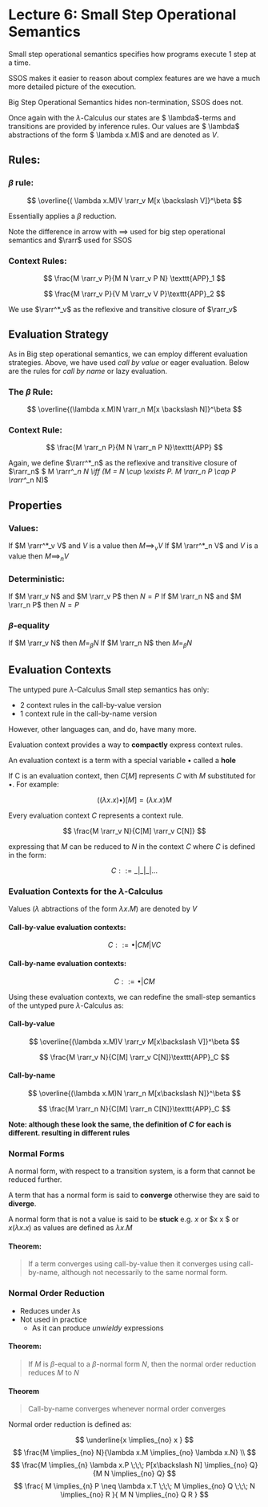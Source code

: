 # Lecture 6: Small Step Operational Semantics


Small step operational semantics specifies how programs execute 1 step at a time.

SSOS makes it easier to reason about complex features are we have a much more detailed picture of the execution.

Big Step Operational Semantics hides non-termination, SSOS does not. 

Once again with the $\lambda$-Calculus our states are $ \lambda$-terms and transitions are provided by inference rules. Our values are $ \lambda$ abstractions of the form $ \lambda x.M)$ and are denoted as $V$.

## Rules:

### $\beta$ rule:

$$
\overline{( \lambda x.M)V \rarr_v M[x \backslash V]}^\beta
$$

Essentially applies a $\beta$ reduction.

Note the difference in arrow with $\implies$ used for big step operational semantics and $\rarr$ used for SSOS

### Context Rules:

$$
\frac{M \rarr_v P}{M N \rarr_v P N} \texttt{APP}_1
$$

$$
\frac{M \rarr_v P}{V M \rarr_v V P}\texttt{APP}_2
$$

We use $\rarr^*_v$ as the reflexive and transitive closure of $\rarr_v$

## Evaluation Strategy

As in Big step operational semantics, we can employ different evaluation strategies. Above, we have used _call by value_ or eager evaluation. Below are the rules for _call by name_ or lazy evaluation.

### The $\beta$ Rule:

$$
\overline{(\lambda x.M)N \rarr_n M[x \backslash N]}^\beta
$$

### Context Rule:

$$
\frac{M \rarr_n P}{M N \rarr_n P N}\texttt{APP}
$$

Again, we define $\rarr^*_n$ as the reflexive and transitive closure of $\rarr_n$ 
$ M \rarr^*_n N \iff (M = N \cup \exists P. M \rarr_n P \cap P \rarr^*_n N)$

## Properties

### Values:

If $M \rarr^*_v V$ and $V$ is a value then $M \implies_v V$
If $M \rarr^*_n V$ and $V$ is a value then $M \implies_n V$

### Deterministic:

If $M \rarr_v N$ and $M \rarr_v P$ then $N = P$
If $M \rarr_n N$ and $M \rarr_n P$ then $N = P$

### $\beta$-equality

If $M \rarr_v N$ then $M =_\beta N$
If $M \rarr_n N$ then $M =_\beta N$


## Evaluation Contexts

The untyped pure $\lambda$-Calculus Small step semantics has only:

- 2 context rules in the call-by-value version
- 1 context rule in the call-by-name version

However, other languages can, and do, have many more.

Evaluation context provides a way to **compactly** express context rules.

An evaluation context is a term with a special variable $\bullet$ called a **hole**

If C is an evaluation context, then $C[M]$ represents $C$ with $M$ substituted for $\bullet$. For example:

$$
((\lambda x.x)\bullet)[M] = (\lambda x.x)M
$$

Every evaluation context $C$ represents a context rule.

$$
\frac{M \rarr_v N}{C[M] \rarr_v C[N]}
$$

expressing that $M$ can be reduced to $N$ in the context $C$ where $C$ is defined in the form:

$$
C ::= \_ | \_ | \_ | \ldots
$$


### Evaluation Contexts for the $\lambda$-Calculus

Values ($\lambda$ abtractions of the form $\lambda x.M$) are denoted by $V$

#### Call-by-value evaluation contexts:

$$
C ::= \bullet | C M | V C
$$

#### Call-by-name evaluation contexts:

$$
C ::= \bullet | C M
$$

Using these evaluation contexts, we can redefine the small-step semantics of the untyped pure $\lambda$-Calculus as:

#### Call-by-value

$$
\overline{(\lambda x.M)V \rarr_v M[x\backslash V]}^\beta
$$

$$
\frac{M \rarr_v N}{C[M] \rarr_v C[N]}\texttt{APP}_C
$$

#### Call-by-name

$$
\overline{(\lambda x.M)N \rarr_n M[x\backslash N]}^\beta
$$

$$
\frac{M \rarr_n N}{C[M] \rarr_n C[N]}\texttt{APP}_C
$$

**Note: although these look the same, the definition of $C$ for each is different. resulting in different rules**

### Normal Forms

A normal form, with respect to a transition system, is a form that cannot be reduced further. 

A term that has a normal form is said to **converge** otherwise they are said to **diverge**.

A normal form that is not a value is said to be **stuck** e.g. $x$ or $x x $ or $x(\lambda x.x)$ as values are defined as $\lambda x.M$

#### Theorem:

> If a term converges using call-by-value then it converges using call-by-name, although not necessarily to the same normal form.


### Normal Order Reduction

- Reduces under $\lambda$s 
- Not used in practice
    - As it can produce _unwieldy_ expressions

#### Theorem:

> If $M$ is $\beta$-equal to a $\beta$-normal form $N$, then the normal order reduction reduces $M$ to $N$

#### Theorem

> Call-by-name converges whenever normal order converges


Normal order reduction is defined as:


$$
\underline{x \implies_{no} x }
$$
$$
\frac{M \implies_{no} N}{\lambda x.M \implies_{no} \lambda x.N} \\
$$
$$
\frac{M \implies_{n} \lambda x.P \;\;\; P[x\backslash N] \implies_{no} Q}{M N \implies_{no} Q}
$$
$$
\frac{
    M \implies_{n} P \neq \lambda x.T \;\;\; M \implies_{no} Q \;\;\; N \implies_{no} R
}{
M N \implies_{no} Q R
}
$$

